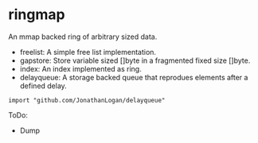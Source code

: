 # ringmap
An mmap backed ring of arbitrary sized data.

  - freelist: A simple free list implementation.
  - gapstore: Store variable sized []byte in a fragmented fixed size []byte.
  - index: An index implemented as ring.
  - delayqueue: A storage backed queue that reprodues elements after a defined delay.

`import "github.com/JonathanLogan/delayqueue"`

ToDo:
  - Dump